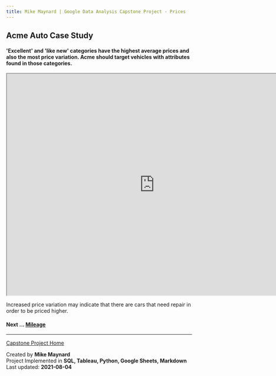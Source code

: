 ```yaml
---
title: Mike Maynard | Google Data Analysis Capstone Project - Prices
---
```

## Acme Auto Case Study

#### 'Excellent' and 'like new' categories have the highest average prices and also the most price variation. Acme should target vehicles with attributes found in those categories.

<IFRAME SRC="https://public.tableau.com/views/capstone_16278859884250/Pricebycondition?:language=en-US&:display_count=n&:origin=viz_share_link" WIDTH=800 HEIGHT=600></IFRAME>

Increased price variation may indicate that there are cars that need repair in order to be priced higher.

#### Next ... [Mileage](mileage.html)

---
[Capstone Project Home](/capstone/)

Created by **Mike Maynard**<BR>
Project Implemented in **SQL, Tableau, Python, Google Sheets, Markdown**<BR>
Last updated:  **2021-08-04**
